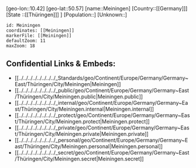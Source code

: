 ﻿---
location: [50.57,10.42]
mapzoom: [7,12] 
mapmarker: city 
type: City
tags:
- geo/City


SpocWebEntityId: 32384
isDeleted: false
confidential: public

---
[geo-lon::10.42]
[geo-lat::50.57]
[name::Meiningen]
[Country::[[Germany]]]
[State ::[[Thüringen]]] ]
[Population::]
[Unknown::]


```leaflet
id: Meiningen
coordinates: [[Meiningen]]
markerFile: [[Meiningen]]
defaultZoom: 11 
maxZoom: 18
```


## Confidential Links & Embeds: 
- [[../../../../../../../../_Standards/geo/Continent/Europe/Germany/Germany~East/Thüringen/City/Meiningen|Meiningen]] 
- [[../../../../../../../../_public/geo/Continent/Europe/Germany/Germany~East/Thüringen/City/Meiningen.public|Meiningen.public]] 
- [[../../../../../../../../_internal/geo/Continent/Europe/Germany/Germany~East/Thüringen/City/Meiningen.internal|Meiningen.internal]] 
- [[../../../../../../../../_protect/geo/Continent/Europe/Germany/Germany~East/Thüringen/City/Meiningen.protect|Meiningen.protect]] 
- [[../../../../../../../../_private/geo/Continent/Europe/Germany/Germany~East/Thüringen/City/Meiningen.private|Meiningen.private]] 
- [[../../../../../../../../_personal/geo/Continent/Europe/Germany/Germany~East/Thüringen/City/Meiningen.personal|Meiningen.personal]] 
- [[../../../../../../../../_secret/geo/Continent/Europe/Germany/Germany~East/Thüringen/City/Meiningen.secret|Meiningen.secret]] 
